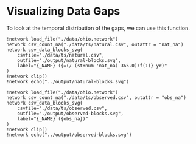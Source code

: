 # Visualizing Data Gaps

To look at the temporal distribution of the gaps, we can use this function.

```task run svg
!network load_file("./data/ohio.network")
network csv_count_na("./data/ts/natural.csv", outattr = "nat_na")
network csv_data_blocks_svg(
	csvfile="./data/ts/natural.csv",
	outfile="./output/natural-blocks.svg",
	label="{_NAME} ({=(/ (st+num 'nat_na) 365.0):f(1)} yr)"
)
!network clip()
!network echo("../output/natural-blocks.svg")
```

```task run svg
!network load_file("./data/ohio.network")
network csv_count_na("./data/ts/observed.csv", outattr = "obs_na")
network csv_data_blocks_svg(
	csvfile="./data/ts/observed.csv",
	outfile="./output/observed-blocks.svg",
	label="{_NAME} ({obs_na})"
)
!network clip()
!network echo("../output/observed-blocks.svg")
```
